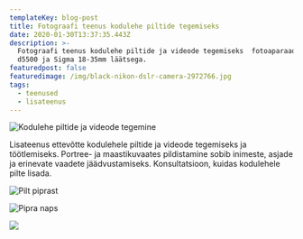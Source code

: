 ```yaml
---
templateKey: blog-post
title: Fotograafi teenus kodulehe piltide tegemiseks
date: 2020-01-30T13:37:35.443Z
description: >-
  Fotograafi teenus kodulehe piltide ja videode tegemiseks  fotoaparaadiga Nikon
  d5500 ja Sigma 18-35mm läätsega.
featuredpost: false
featuredimage: /img/black-nikon-dslr-camera-2972766.jpg
tags:
  - teenused
  - lisateenus
---
```

![Kodulehe piltide ja videode tegemine](/img/kodulehe-piltide-ja-videode-tegemine.jpg "Kodulehe piltide ja videode tegemine")

Lisateenus ettevõtte kodulehele piltide ja videode tegemiseks ja töötlemiseks. Portree- ja maastikuvaates pildistamine sobib inimeste, asjade ja erinevate vaadete jäädvustamiseks. Konsultatsioon, kuidas kodulehele pilte lisada.

![Pilt piprast](/img/dsc_0635.jpg "Pilt piprast")

![Pipra naps](/img/dsc_0559.jpg "Pipra naps")

![](/img/dsc_0414.jpg)
